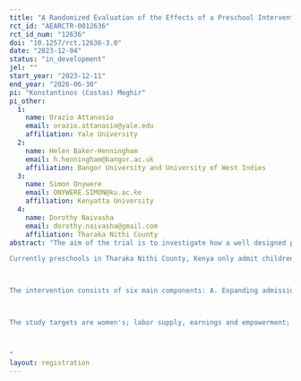 ```yaml
---
title: "A Randomized Evaluation of the Effects of a Preschool Intervention on Child Learning and Women's Economic Empowerment in Tharaka Nithi County, Kenya"
rct_id: "AEARCTR-0012636"
rct_id_num: "12636"
doi: "10.1257/rct.12636-3.0"
date: "2023-12-04"
status: "in_development"
jel: ""
start_year: "2023-12-11"
end_year: "2026-06-30"
pi: "Konstantinos (Costas) Meghir"
pi_other:
  1:
    name: Orazio Attanasio
    email: orazio.attanasio@yale.edu
    affiliation: Yale University
  2:
    name: Helen Baker-Henningham
    email: h.henningham@bangor.ac.uk
    affiliation: Bangor University and University of West Indies
  3:
    name: Simon Onywere
    email: ONYWERE.SIMON@ku.ac.ke
    affiliation: Kenyatta University
  4:
    name: Dorothy Naivasha
    email: dorothy.naivasha@gmail.com
    affiliation: Tharaka Nithi County
abstract: "The aim of the trial is to investigate how a well designed pre-school program can improve child development and school readiness, while at the same time improving female empowerment through improved employment and earnings and better recognition of their roles as mothers.
Currently preschools in Tharaka Nithi County, Kenya only admit children from 4 years old. And while there is a curriculum for their education schools tend to be under-equipped with learning materials.

The intervention consists of six main components: A. Expanding admission to 3-year-olds in the current preschools (they currently start at 4), B. Preparing a curriculum to accommodate the 3-year old children (as the curriculum currently starts at 4 years) and improving the teaching practices in the center for all children, including the 4 year olds, C. Developing teacher activity guides to support curriculum implementation, D. Providing developmentally appropriate teaching and learning materials (e.g. picture books, puzzles, games), E. Adding an extra teacher in the preschool class (PP1), and F. Training the teachers in the implementation of the curriculum through teacher-training workshops and in-class coaching.

The study targets are women's; labor supply, earnings and empowerment; and the cognitive development and school readiness of the 3- and 4-year-old children.

"
layout: registration
---
```


